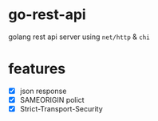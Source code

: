 # go-rest-api

golang rest api server using `net/http` & `chi`

# features

- [x] json response
- [x] SAMEORIGIN polict
- [x] Strict-Transport-Security
